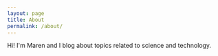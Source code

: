 ```yaml
---
layout: page
title: About
permalink: /about/
---
```



Hi! I'm Maren and I blog about topics related to science and technology. 
